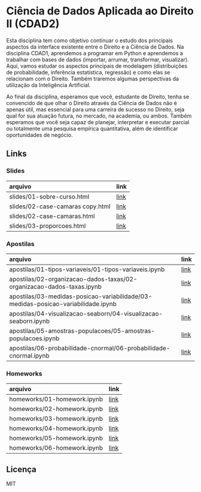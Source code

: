 
# Ciência de Dados Aplicada ao Direito II (CDAD2)

<!-- README.md is generated from README.Rmd. Please edit that file -->

Esta disciplina tem como objetivo continuar o estudo dos principais
aspectos da interface existente entre o Direito e a Ciência de Dados. Na
disciplina CDAD1, aprendemos a programar em Python e aprendemos a
trabalhar com bases de dados (importar, arrumar, transformar,
visualizar). Aqui, vamos estudar os aspectos principais de modelagem
(distribuições de probabilidade, inferência estatística, regressão) e
como elas se relacionam com o Direito. Também traremos algumas
perspectivas da utilização da Inteligência Artificial.

Ao final da disciplina, esperamos que você, estudante de Direito, tenha
se convencido de que olhar o Direito através da Ciência de Dados não é
apenas útil, mas essencial para uma carreira de sucesso no Direito, seja
qual for sua atuação futura, no mercado, na academia, ou ambos. Também
esperamos que você seja capaz de planejar, interpretar e executar
parcial ou totalmente uma pesquisa empírica quantitativa, além de
identificar oportunidades de negócio.

## Links

### Slides

| arquivo                          | link                                                                              |
|:---------------------------------|:----------------------------------------------------------------------------------|
| slides/01-sobre-curso.html       | [link](https://jtrecenti.github.io/main-cdad2/slides/01-sobre-curso.html)         |
| slides/02-case-camaras copy.html | [link](https://jtrecenti.github.io/main-cdad2/slides/02-case-camaras%20copy.html) |
| slides/02-case-camaras.html      | [link](https://jtrecenti.github.io/main-cdad2/slides/02-case-camaras.html)        |
| slides/03-proporcoes.html        | [link](https://jtrecenti.github.io/main-cdad2/slides/03-proporcoes.html)          |

### Apostilas

| arquivo                                                                           | link                                                                                                                                        |
|:----------------------------------------------------------------------------------|:--------------------------------------------------------------------------------------------------------------------------------------------|
| apostilas/01-tipos-variaveis/01-tipos-variaveis.ipynb                             | [link](https://github.com/jtrecenti/main-cdad2/tree/main/apostilas/01-tipos-variaveis/01-tipos-variaveis.ipynb)                             |
| apostilas/02-organizacao-dados-taxas/02-organizacao-dados-taxas.ipynb             | [link](https://github.com/jtrecenti/main-cdad2/tree/main/apostilas/02-organizacao-dados-taxas/02-organizacao-dados-taxas.ipynb)             |
| apostilas/03-medidas-posicao-variabilidade/03-medidas-posicao-variabilidade.ipynb | [link](https://github.com/jtrecenti/main-cdad2/tree/main/apostilas/03-medidas-posicao-variabilidade/03-medidas-posicao-variabilidade.ipynb) |
| apostilas/04-visualizacao-seaborn/04-visualizacao-seaborn.ipynb                   | [link](https://github.com/jtrecenti/main-cdad2/tree/main/apostilas/04-visualizacao-seaborn/04-visualizacao-seaborn.ipynb)                   |
| apostilas/05-amostras-populacoes/05-amostras-populacoes.ipynb                     | [link](https://github.com/jtrecenti/main-cdad2/tree/main/apostilas/05-amostras-populacoes/05-amostras-populacoes.ipynb)                     |
| apostilas/06-probabilidade-cnormal/06-probabilidade-cnormal.ipynb                 | [link](https://github.com/jtrecenti/main-cdad2/tree/main/apostilas/06-probabilidade-cnormal/06-probabilidade-cnormal.ipynb)                 |

### Homeworks

| arquivo                     | link                                                                                  |
|:----------------------------|:--------------------------------------------------------------------------------------|
| homeworks/01-homework.ipynb | [link](https://github.com/jtrecenti/main-cdad2/tree/main/homeworks/01-homework.ipynb) |
| homeworks/02-homework.ipynb | [link](https://github.com/jtrecenti/main-cdad2/tree/main/homeworks/02-homework.ipynb) |
| homeworks/03-homework.ipynb | [link](https://github.com/jtrecenti/main-cdad2/tree/main/homeworks/03-homework.ipynb) |
| homeworks/04-homework.ipynb | [link](https://github.com/jtrecenti/main-cdad2/tree/main/homeworks/04-homework.ipynb) |
| homeworks/05-homework.ipynb | [link](https://github.com/jtrecenti/main-cdad2/tree/main/homeworks/05-homework.ipynb) |
| homeworks/06-homework.ipynb | [link](https://github.com/jtrecenti/main-cdad2/tree/main/homeworks/06-homework.ipynb) |

## Licença

MIT
